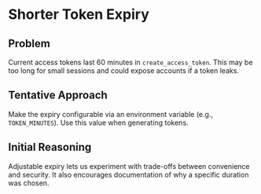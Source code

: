 # Shorter Token Expiry

## Problem
Current access tokens last 60 minutes in `create_access_token`. This may be too long for small sessions and could expose accounts if a token leaks.

## Tentative Approach
Make the expiry configurable via an environment variable (e.g., `TOKEN_MINUTES`). Use this value when generating tokens.

## Initial Reasoning
Adjustable expiry lets us experiment with trade-offs between convenience and security. It also encourages documentation of why a specific duration was chosen.

